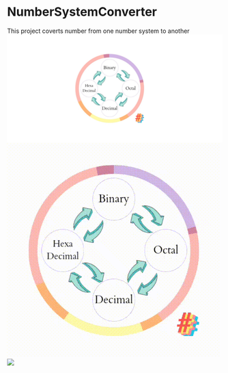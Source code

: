 # NumberSystemConverter
This project coverts number from one number system to another
<img src="png_20221206_215114_0000.png"></img>
<img src="20221206_1803361.gif"></img>
<img src="20221206_2201341.gif"></img>
